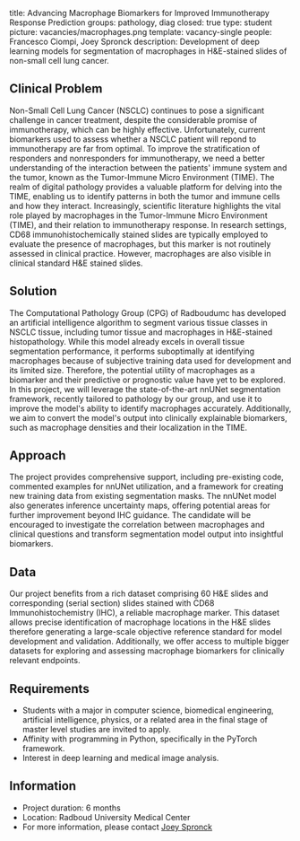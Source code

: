 title: Advancing Macrophage Biomarkers for Improved Immunotherapy Response Prediction
groups: pathology, diag
closed: true
type: student
picture: vacancies/macrophages.png
template: vacancy-single
people: Francesco Ciompi, Joey Spronck
description: Development of deep learning models for segmentation of macrophages in H&E-stained slides of non-small cell lung cancer.

## Clinical Problem
Non-Small Cell Lung Cancer (NSCLC) continues to pose a significant challenge in cancer treatment, despite the considerable promise of immunotherapy, which can be highly effective.
Unfortunately, current biomarkers used to assess whether a NSCLC patient will repond to immunotherapy are far from optimal. To improve the stratification of responders and nonresponders for immunotherapy, we need a better understanding of the interaction between the patients' immune system and the tumor, known as the Tumor-Immune Micro Environment (TIME). 
The realm of digital pathology provides a valuable platform for delving into the TIME, enabling us to identify patterns in both the tumor and immune cells and how they interact.
Increasingly, scientific literature highlights the vital role played by macrophages in the Tumor-Immune Micro Environment (TIME), and their relation to immunotherapy response. In research settings, CD68 immunohistochemically stained slides are typically employed to evaluate the presence of macrophages, but this marker is not routinely assessed in clinical practice. However, macrophages are also visible in clinical standard H&E stained slides.

## Solution
The Computational Pathology Group (CPG) of Radboudumc has developed an artificial intelligence algorithm to segment various tissue classes in NSCLC tissue, including tumor tissue and macrophages in H&E-stained histopathology.
While this model already excels in overall tissue segmentation performance, it performs suboptimally at identifying macrophages because of subjective training data used for development and its limited size. Therefore, the potential utility of macrophages as a biomarker and their predictive or prognostic value have yet to be explored.
In this project, we will leverage the state-of-the-art nnUNet segmentation framework, recently tailored to pathology by our group, and use it to improve the model's ability to identify macrophages accurately. Additionally, we aim to convert the model's output into clinically explainable biomarkers, such as macrophage densities and their localization in the TIME.

## Approach
The project provides comprehensive support, including pre-existing code, commented examples for nnUNet utilization, and a framework for creating new training data from existing segmentation masks. The nnUNet model also generates inference uncertainty maps, offering potential areas for further improvement beyond IHC guidance. The candidate will be encouraged to investigate the correlation between macrophages and clinical questions and transform segmentation model output into insightful biomarkers.

## Data
Our project benefits from a rich dataset comprising 60 H&E slides and corresponding (serial section) slides stained with CD68 Immunohistochemistry (IHC), a reliable macrophage marker. This dataset allows precise identification of macrophage locations in the H&E slides therefore generating a large-scale objective reference standard for model development and validation. Additionally, we offer access to multiple bigger datasets for exploring and assessing macrophage biomarkers for clinically relevant endpoints.


## Requirements
-	Students with a major in computer science, biomedical engineering, artificial intelligence, physics, or a related area in the final stage of master level studies are invited to apply.
-	Affinity with programming in Python, specifically in the PyTorch framework.
-	Interest in deep learning and medical image analysis.

## Information
-	Project duration: 6 months
-	Location: Radboud University Medical Center
-	For more information, please contact [Joey Spronck](mailto:joey.spronck@radboudumc.nl)
